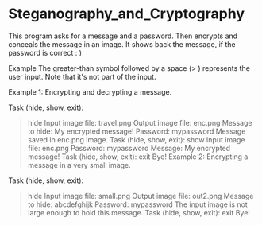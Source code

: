 # Steganography_and_Cryptography
This program asks for a message and a password. Then encrypts and conceals the message in an image.  It shows back the message, if the password is correct : )

Example
The greater-than symbol followed by a space (> ) represents the user input. Note that it's not part of the input.

Example 1: Encrypting and decrypting a message.

Task (hide, show, exit):
> hide
Input image file:
> travel.png
Output image file:
> enc.png
Message to hide:
> My encrypted message!
Password:
> mypassword
Message saved in enc.png image.
Task (hide, show, exit):
> show
Input image file:
> enc.png
Password:
> mypassword
Message:
My encrypted message!
Task (hide, show, exit):
> exit
Bye!
Example 2: Encrypting a message in a very small image.

Task (hide, show, exit):
> hide
Input image file:
> small.png
Output image file:
> out2.png
Message to hide:
> abcdefghijk
Password:
> mypassword
The input image is not large enough to hold this message.
Task (hide, show, exit):
> exit
Bye!

